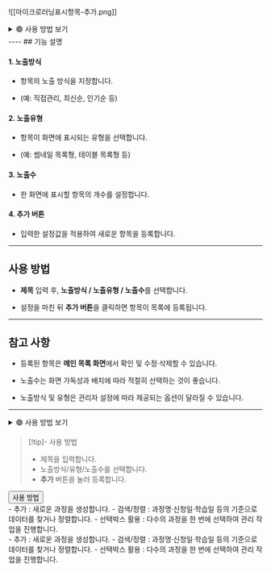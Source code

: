 ![[마이크로러닝표시항목-추가.png]]
<details>
  <summary>🟢 사용 방법 보기</summary>

> [!note] 사용 방법
> - 제목을 입력합니다.  
> - 노출방식/노출유형/노출수를 선택합니다.  
> - **추가** 버튼으로 등록합니다.

</details>
----
## 기능 설명

#### 1. 노출방식

- 항목의 노출 방식을 지정합니다.
    
- (예: 직접관리, 최신순, 인기순 등)
    

#### 2. 노출유형

- 항목이 화면에 표시되는 유형을 선택합니다.
    
- (예: 썸네일 목록형, 테이블 목록형 등)
    

#### 3. 노출수

- 한 화면에 표시할 항목의 개수를 설정합니다.
    

#### 4. 추가 버튼

- 입력한 설정값을 적용하여 새로운 항목을 등록합니다.
    

---

## 사용 방법

- **제목** 입력 후, **노출방식 / 노출유형 / 노출수**를 선택합니다.
    
- 설정을 마친 뒤 **추가 버튼**을 클릭하면 항목이 목록에 등록됩니다.
    

---

## 참고 사항

- 등록된 항목은 **메인 목록 화면**에서 확인 및 수정·삭제할 수 있습니다.
    
- 노출수는 화면 가독성과 배치에 따라 적절히 선택하는 것이 좋습니다.
    
- 노출방식 및 유형은 관리자 설정에 따라 제공되는 옵션이 달라질 수 있습니다.
---
<details>
  <summary>🟢 사용 방법 보기</summary>

> [!note] 사용 방법
> - 제목을 입력합니다.  
> - 노출방식/노출유형/노출수를 선택합니다.  
> - **추가** 버튼으로 등록합니다.

</details>


> [!tip]- 사용 방법
> - 제목을 입력합니다.
> - 노출방식/유형/노출수를 선택합니다.
> - **추가** 버튼을 눌러 등록합니다.

<button class="toggle-btn" onclick="this.nextElementSibling.classList.toggle('open')">
  사용 방법

</button>

<div class="toggle-content">
- 추가 : 새로운 과정을 생성합니다.  
- 검색/정렬 : 과정명·신청일·학습일 등의 기준으로 데이터를 찾거나 정렬합니다.  
- 선택박스 활용 : 다수의 과정을 한 번에 선택하여 관리 작업을 진행합니다.  
</div>

<div class="toggle-content">
- 추가 : 새로운 과정을 생성합니다.  
- 검색/정렬 : 과정명·신청일·학습일 등의 기준으로 데이터를 찾거나 정렬합니다.  
- 선택박스 활용 : 다수의 과정을 한 번에 선택하여 관리 작업을 진행합니다.  
</div>
